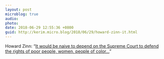 ```yaml
---
layout: post
microblog: true
audio: 
photo: 
date: 2018-06-29 12:55:36 +0800
guid: http://kerim.micro.blog/2018/06/29/howard-zinn-it.html
---
```

Howard Zinn: “[It would be naive to depend on the Supreme Court to defend the rights of poor people, women, people of color…](http://progressive.org/op-eds/howard-zinn-despair-supreme-court/)”
